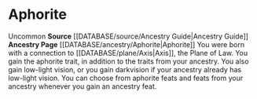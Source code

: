 ﻿---
id: '118'
name: Aphorite
rarity: null
rus_type_level: null
source: '[[DATABASE/source/Ancestry Guide|Ancestry Guide]]'
trait: null
type: null

---
# Aphorite

<span class="trait-uncommon item-trait">Uncommon</span>
**Source** [[DATABASE/source/Ancestry Guide|Ancestry Guide]] 
**Ancestry Page** [[DATABASE/ancestry/Aphorite|Aphorite]]
You were born with a connection to [[DATABASE/plane/Axis|Axis]], the Plane of Law. You gain the aphorite trait, in addition to the traits from your ancestry. You also gain low-light vision, or you gain darkvision if your ancestry already has low-light vision. You can choose from aphorite feats and feats from your ancestry whenever you gain an ancestry feat.